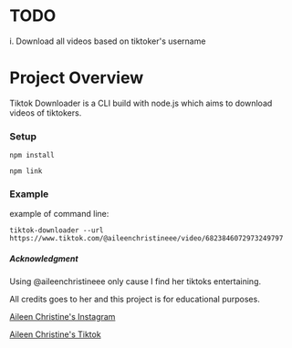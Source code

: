 # TODO

i. Download all videos based on tiktoker's username

# Project Overview
Tiktok Downloader is a CLI build with node.js which aims to download videos of tiktokers.

### Setup

`npm install`

`npm link`

### Example

example of command line:

`tiktok-downloader --url https://www.tiktok.com/@aileenchristineee/video/6823846072973249797`

##### Acknowledgment

Using @aileenchristineee only cause I find her tiktoks entertaining.

All credits goes to her and this project is for educational purposes.

[Aileen Christine's Instagram](https://www.instagram.com/aileenchristineee/)

[Aileen Christine's Tiktok](https://www.tiktok.com/@aileenchristineee)
